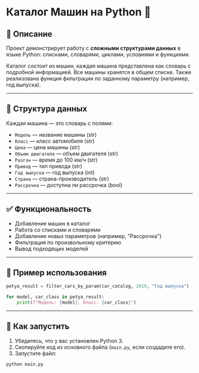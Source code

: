 # Каталог Машин на Python 🚗

## 📌 Описание

Проект демонстрирует работу с **сложными структурами данных** в языке Python: списками, словарями, циклами, условиями и функциями.

Каталог состоит из машин, каждая машина представлена как словарь с подробной информацией. Все машины хранятся в общем списке. Также реализована функция фильтрации по заданному параметру (например, год выпуска).

---

## 📂 Структура данных

Каждая машина — это словарь с полями:

- `Модель` — название машины (str)
- `Класс` — класс автомобиля (str)
- `Цена` — цена машины (str)
- `Объем двигателя` — объем двигателя (str)
- `Разгон` — время до 100 км/ч (str)
- `Привод` — тип привода (str)
- `Год выпуска` — год выпуска (int)
- `Страна` — страна-производитель (str)
- `Рассрочка` — доступна ли рассрочка (bool)

---

## ✅ Функциональность

- Добавление машин в каталог
- Работа со списками и словарями
- Добавление новых параметров (например, "Рассрочка")
- Фильтрация по произвольному критерию
- Вывод подходящих моделей

---

## 🧪 Пример использования

```python
petya_result = filter_cars_by_param(car_catalog, 2019, "Год выпуска")

for model, car_class in petya_result:
    print(f"Модель: {model}, Класс: {car_class}")
```

---

## 📎 Как запустить

1. Убедитесь, что у вас установлен Python 3.
2. Скопируйте код из основного файла (`main.py`, если создадите его).
3. Запустите файл:

```bash
python main.py
```
